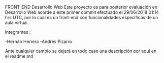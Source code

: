 FRONT-END Desarrollo Web
Este proyecto es para posterior evaluación en Desarrollo Web acorde a este primer commit efectuado el 29/06/2018 01:14 hrs UTC, por lo cual es un front-end con funcionalidades específicas de un aula virtual.

Integrantes :

-Hernán Herrera -Andrés Pizarro

Ante cualquier cambio se dejará en todo caso una descripción por aquí en el readme.md
